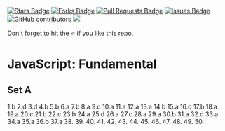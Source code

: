 <a href="https://github.com/drshahizan/learn-php/stargazers"><img src="https://img.shields.io/github/stars/drshahizan/learn-php" alt="Stars Badge"/></a>
<a href="https://github.com/drshahizan/learn-php/network/members"><img src="https://img.shields.io/github/forks/drshahizan/learn-php" alt="Forks Badge"/></a>
<a href="https://github.com/drshahizan/learn-php/pulls"><img src="https://img.shields.io/github/issues-pr/drshahizan/learn-php" alt="Pull Requests Badge"/></a>
<a href="https://github.com/drshahizan/learn-php/issues"><img src="https://img.shields.io/github/issues/drshahizan/learn-php" alt="Issues Badge"/></a>
<a href="https://github.com/drshahizan/learn-php/graphs/contributors"><img alt="GitHub contributors" src="https://img.shields.io/github/contributors/drshahizan/learn-php?color=2b9348"></a>
![](https://visitor-badge.glitch.me/badge?page_id=drshahizan/learn-php)

Don't forget to hit the :star: if you like this repo.

# JavaScript: Fundamental

## Set A
1.b
2.d
3.d
4.b
5.b
6.a
7.b
8.a
9.c
10.a
11.a
12.a
13.a
14.b
15.a
16.d
17.b
18.a
19.a
20.c
21.b
22.c
23.b
24.a
25.d
26.a
27.c
28.a
29.a
30.b
31.a
32.d
33.a
34.a
35.a
36.b
37.a
38.
39.
40.
41.
42.
43.
44.
45.
46.
47.
48.
49.
50.
